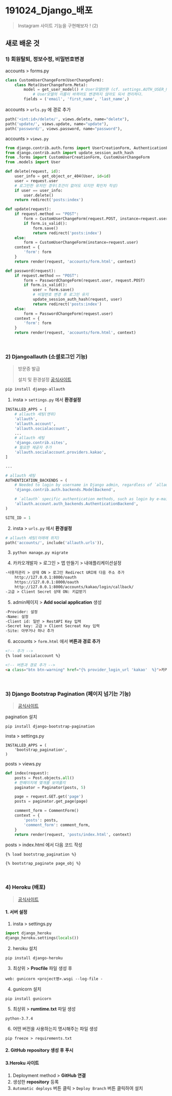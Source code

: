 # 191024_Django_배포

> Instagram 사이트 기능을 구현해보자 ! (2)

## 새로 배운 것

### 1)  회원탈퇴, 정보수정, 비밀번호변경

accounts > forms.py

```python
class CustomUserChangeForm(UserChangeForm):
    class Meta(UserChangeForm.Meta):
        model = get_user_model() # User모델반환 (cf. settings.AUTH_USER_MODEL은 문자열반환)
            # User모델의 이름이 바뀌어도 변경하지 않아도 되서 편리하다.
        fields = ('email', 'first_name', 'last_name',)
```

accounts > `urls.py` 에 경로 추가

```python
path('<int:id>/delete/', views.delete, name="delete"),
path('update/', views.update, name="update"),
path('password/', views.password, name="password"),
```

accounts > `views.py` 

```python
from django.contrib.auth.forms import UserCreationForm, AuthenticationForm, UserChangeForm, PasswordChangeForm
from django.contrib.auth import update_session_auth_hash
from .forms import CustomUserCreationForm, CustomUserChangeForm
from .models import User

def delete(request, id):
    user_info = get_object_or_404(User, id=id)
    user = request.user
    # 로그인한 유저인 경우(조건이 없어도 되지만 확인차 작성)
    if user == user_info:
        user.delete()
    return redirect('posts:index')

def update(request):
    if request.method == "POST":
        form = CustomUserChangeForm(request.POST, instance=request.user)
        if form.is_valid():
            form.save()
            return redirect('posts:index')
    else:
        form = CustomUserChangeForm(instance=request.user)
    context = {
        'form': form
    }
    return render(request, 'accounts/form.html', context)

def password(request):
    if request.method == "POST":
        form = PasswordChangeForm(request.user, request.POST)
        if form.is_valid():
            user = form.save()
            # 비밀번호 변경 후 로그인 유지
            update_session_auth_hash(request, user)
            return redirect('posts:index')
    else:
        form = PasswordChangeForm(request.user)
    context = {
        'form': form
    }
    return render(request, 'accounts/form.html', context)
```

<br>

### 2)  Djangoallauth (소셜로그인 기능) 

> 방문증 발급 
>
> 설치 및 환경설정 [공식사이트](https://django-allauth.readthedocs.io/en/latest/installation.html)

```python
pip install django-allauth
```

1. insta > `settings.py` 에서 **환경설정**

```python
INSTALLED_APPS = [
    # allauth 세팅(맨위)
    'allauth',
    'allauth.account',
    'allauth.socialaccount',
    ...
    # allauth 세팅
    'django.contrib.sites',
    # 필요한 제공자 추가
    'allauth.socialaccount.providers.kakao',
]

...

# allauth 세팅
AUTHENTICATION_BACKENDS = (
    # Needed to login by username in Django admin, regardless of `allauth`
    'django.contrib.auth.backends.ModelBackend',

    # `allauth` specific authentication methods, such as login by e-mail
    'allauth.account.auth_backends.AuthenticationBackend',
)

SITE_ID = 1
```

2. insta > `urls.py` 에서 **환경설정**

```python
# allauth 세팅(아래에 위치)
path('accounts/', include('allauth.urls')),
```

3. `python manage.py migrate`

4. 카카오개발자 > 로그인 > 앱 만들기 > 내애플리케이션설정

```html
-사용자관리 > 상태 ON > 로그인 Redirect URI에 다음 주소 추가
	http://127.0.0.1:8000/oauth
	https://127.0.0.1:8000/oauth
	http://127.0.0.1:8000/accounts/kakao/login/callback/
-고급 > Client Secret 상태 ON: 키값받기
```

5. admin페이지 > **Add social application** 생성

```html
-Provider: 설정
-Name: 설정
-Client id: 일반 > RestAPI Key 입력
-Secret key: 고급 > Client Secreat Key 입력
-Site: 아무거나 하나 추가
```

6. accounts > `form.html` 에서 **버튼과 경로 추가**

```html
<!-- 추가 -->
{% load socialaccount %}

<!-- 버튼과 경로 추가 -->
<a class="btn btn-warning" href="{% provider_login_url 'kakao'  %}">카카오로그인</a>
```

<br>

### 3) Django Bootstrap Pagination (페이지 넘기는 기능)

> [공식사이트](https://pypi.org/project/django-bootstrap-pagination/)

pagination 설치

```
pip install django-bootstrap-pagination
```

insta > settings.py

```
INSTALLED_APPS = (
	'bootstrap_pagination',
)
```

posts > views.py

```python
def index(request):
    posts = Post.objects.all()
    # 한페이지에 몇개를 보여줄지
    paginator = Paginator(posts, 5) 

    page = request.GET.get('page')
    posts = paginator.get_page(page)

    comment_form = CommentForm()
    context = {
        'posts': posts,
        'comment_form': comment_form,
    }
    return render(request, 'posts/index.html', context)
```

posts > index.html 에서 다음 코드 작성

```
{% load bootstrap_pagination %}
```

```
{% bootstrap_paginate page_obj %}
```

<br>

### 4) Heroku (배포)

> [공식사이트](https://www.heroku.com/)

#### 1. 서버 설정

1. insta > settings.py

```python
import django_heroku
django_heroku.settings(locals())
```

2. heroku 설치

```
pip install django-heroku
```

3. 최상위 > **Procfile** 파일 생성 후

```
web: gunicorn <project명>.wsgi --log-file -
```

4. gunicorn 설치

```
pip install gunicorn
```

5. 최상위 > **rumtime.txt** 파일 생성

```
python-3.7.4
```

6. 어떤 버전을 사용하는지 명시해주는 파일 생성

```
pip freeze > requirements.txt
```

#### 2. GitHub repository 생성 후 푸시

#### 3.Heroku 사이트

1. Deployment method > **GitHub 연결**
2. 생성한 **repository** 등록
3. `Automatic deploys` 버튼 클릭 > `Deploy Branch` 버튼 클릭하여 설치
